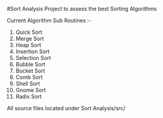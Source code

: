 #Sort Analysis
Project to assess the best Sorting Algorithms

Current Algorithm Sub Routines :-

1. Quick Sort
2. Merge Sort
3. Heap Sort
4. Insertion Sort
5. Selection Sort
6. Bubble Sort
7. Bucket Sort
8. Comb Sort
9. Shell Sort
10. Gnome Sort
11. Radix Sort

All source files located under Sort Analysis/src/
